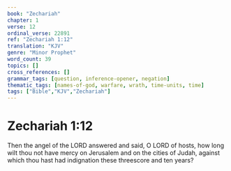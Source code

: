 ```yaml
---
book: "Zechariah"
chapter: 1
verse: 12
ordinal_verse: 22891
ref: "Zechariah 1:12"
translation: "KJV"
genre: "Minor Prophet"
word_count: 39
topics: []
cross_references: []
grammar_tags: [question, inference-opener, negation]
thematic_tags: [names-of-god, warfare, wrath, time-units, time]
tags: ["Bible","KJV","Zechariah"]
---
```


# Zechariah 1:12

Then the angel of the LORD answered and said, O LORD of hosts, how long wilt thou not have mercy on Jerusalem and on the cities of Judah, against which thou hast had indignation these threescore and ten years?
